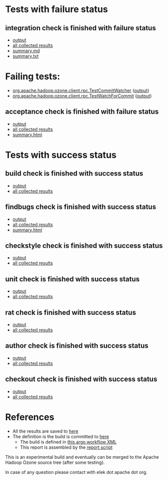 # Tests with failure status

## integration check is finished with failure status

   * [output](https://raw.githubusercontent.com/elek/ozone-ci-q4/master/pr/pr-hdds-2181-sj4vp/integration/output.log)
   * [all collected results](https://github.com/elek/ozone-ci-q4/tree/master/pr/pr-hdds-2181-sj4vp/integration)
   * [summary.md](https://github.com/elek/ozone-ci-q4/tree/master/pr/pr-hdds-2181-sj4vp/integration/summary.md)
   * [summary.txt](https://github.com/elek/ozone-ci-q4/tree/master/pr/pr-hdds-2181-sj4vp/integration/summary.txt)

# Failing tests: 

 * [org.apache.hadoop.ozone.client.rpc.TestCommitWatcher](hadoop-ozone/integration-test/org.apache.hadoop.ozone.client.rpc.TestCommitWatcher.txt) ([output](hadoop-ozone/integration-test/org.apache.hadoop.ozone.client.rpc.TestCommitWatcher-output.txt))
 * [org.apache.hadoop.ozone.client.rpc.TestWatchForCommit](hadoop-ozone/integration-test/org.apache.hadoop.ozone.client.rpc.TestWatchForCommit.txt) ([output](hadoop-ozone/integration-test/org.apache.hadoop.ozone.client.rpc.TestWatchForCommit-output.txt))

## acceptance check is finished with failure status

   * [output](https://raw.githubusercontent.com/elek/ozone-ci-q4/master/pr/pr-hdds-2181-sj4vp/acceptance/output.log)
   * [all collected results](https://github.com/elek/ozone-ci-q4/tree/master/pr/pr-hdds-2181-sj4vp/acceptance)
   * [summary.html](https://elek.github.io/ozone-ci-q4/pr/pr-hdds-2181-sj4vp/acceptance/summary.html)



# Tests with success status

## build check is finished with success status

   * [output](https://raw.githubusercontent.com/elek/ozone-ci-q4/master/pr/pr-hdds-2181-sj4vp/build/output.log)
   * [all collected results](https://github.com/elek/ozone-ci-q4/tree/master/pr/pr-hdds-2181-sj4vp/build)


## findbugs check is finished with success status

   * [output](https://raw.githubusercontent.com/elek/ozone-ci-q4/master/pr/pr-hdds-2181-sj4vp/findbugs/output.log)
   * [all collected results](https://github.com/elek/ozone-ci-q4/tree/master/pr/pr-hdds-2181-sj4vp/findbugs)
   * [summary.html](https://elek.github.io/ozone-ci-q4/pr/pr-hdds-2181-sj4vp/findbugs/summary.html)


## checkstyle check is finished with success status

   * [output](https://raw.githubusercontent.com/elek/ozone-ci-q4/master/pr/pr-hdds-2181-sj4vp/checkstyle/output.log)
   * [all collected results](https://github.com/elek/ozone-ci-q4/tree/master/pr/pr-hdds-2181-sj4vp/checkstyle)


## unit check is finished with success status

   * [output](https://raw.githubusercontent.com/elek/ozone-ci-q4/master/pr/pr-hdds-2181-sj4vp/unit/output.log)
   * [all collected results](https://github.com/elek/ozone-ci-q4/tree/master/pr/pr-hdds-2181-sj4vp/unit)


## rat check is finished with success status

   * [output](https://raw.githubusercontent.com/elek/ozone-ci-q4/master/pr/pr-hdds-2181-sj4vp/rat/output.log)
   * [all collected results](https://github.com/elek/ozone-ci-q4/tree/master/pr/pr-hdds-2181-sj4vp/rat)


## author check is finished with success status

   * [output](https://raw.githubusercontent.com/elek/ozone-ci-q4/master/pr/pr-hdds-2181-sj4vp/author/output.log)
   * [all collected results](https://github.com/elek/ozone-ci-q4/tree/master/pr/pr-hdds-2181-sj4vp/author)


## checkout check is finished with success status

   * [output](https://raw.githubusercontent.com/elek/ozone-ci-q4/master/pr/pr-hdds-2181-sj4vp/checkout/output.log)
   * [all collected results](https://github.com/elek/ozone-ci-q4/tree/master/pr/pr-hdds-2181-sj4vp/checkout)




# References

 * All the results are saved to [here](https://github.com/elek/ozone-ci-q4/tree/master/pr/pr-hdds-2181-sj4vp/)
 * The definition is the build is committed to [here](https://github.com/elek/argo-ozone)
    * The build is defined in [this argo workflow XML](https://github.com/elek/argo-ozone/blob/master/ozone-build.yaml)
    * This report is assembled by the [report script](https://github.com/elek/argo-ozone/blob/master/scripts/report.sh)

This is an experimental build and eventually can be merged to the Apache Hadoop Ozone source tree (after some testing).

In case of any question please contact with elek dot apache dot org.
